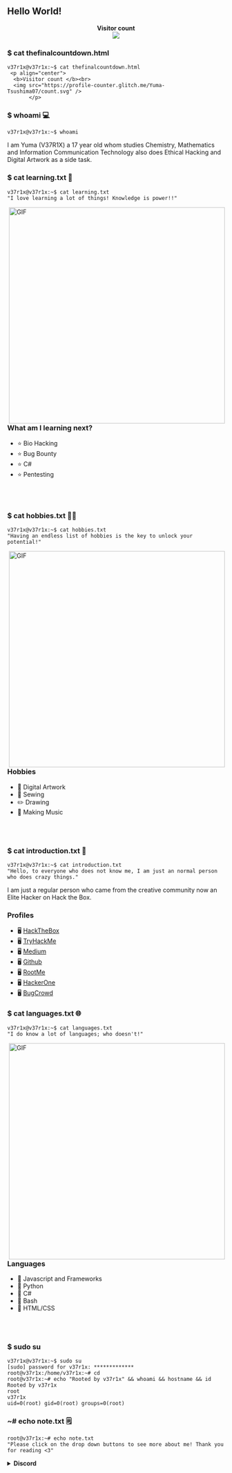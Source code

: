 ## Hello World! 

<p align="center"> 
  <b>Visitor count </b><br>
  <img src="https://profile-counter.glitch.me/Yuma-Tsushima07/count.svg" />
       </p>

### $ cat thefinalcountdown.html
```shell
v37r1x@v37r1x:~$ cat thefinalcountdown.html
 <p align="center"> 
  <b>Visitor count </b><br>
  <img src="https://profile-counter.glitch.me/Yuma-Tsushima07/count.svg" />
       </p>
```

### $ whoami 💻
```shell
v37r1x@v37r1x:~$ whoami
```

I am Yuma (V37R1X) a 17 year old whom studies Chemistry, Mathematics and Information Communication Technology also does Ethical Hacking and Digital Artwork as a side task.


### $ cat learning.txt 📘
```shell
v37r1x@v37r1x:~$ cat learning.txt
"I love learning a lot of things! Knowledge is power!!"
```

<img hight="400" width="500" alt="GIF" align="right" src="https://github.com/Yuma-Tsushima07/Readme/blob/main/assets/lelouch-chess.gif">

### What am I learning next?
* ⭐ Bio Hacking
* ⭐ Bug Bounty
* ⭐ C# 
* ⭐ Pentesting

</br>
</br>

### $ cat hobbies.txt 👨‍🎨
```shell
v37r1x@v37r1x:~$ cat hobbies.txt
"Having an endless list of hobbies is the key to unlock your potential!"
```
<img hight="400" width="500" alt="GIF" align="right" src="https://github.com/Yuma-Tsushima07/Readme/blob/main/assets/lelouch-wink.gif">

### Hobbies
* 🎨 Digital Artwork 
* 👚 Sewing
* ✏️ Drawing
* 🎵 Making Music


</br>
</br>


### $ cat introduction.txt 🔎
```shell
v37r1x@v37r1x:~$ cat introduction.txt
"Hello, to everyone who does not know me, I am just an normal person who does crazy things."
``` 
I am just a regular person who came from the creative community now an Elite Hacker on Hack the Box. 

### Profiles
* 🖥️ [HackTheBox](https://app.hackthebox.eu/profile/496941)
* 🖥️ [TryHackMe](https://tryhackme.com/p/v37r1x)
* 🖥️ [Medium](https://0xv37r1x3r.medium.com/)
* 🖥️ [Github](https://github.com/Yuma-Tsushima07)
* 🖥️ [RootMe](https://www.root-me.org/V37R1X?lang=en)
* 🖥️ [HackerOne](https://hackerone.com/v37r1x?type=user)
* 🖥️ [BugCrowd](https://bugcrowd.com/v37r1x)

### $ cat languages.txt 🌐
```shell
v37r1x@v37r1x:~$ cat languages.txt
"I do know a lot of languages; who doesn't!"
```
<img hight="400" width="500" alt="GIF" align="right" src="https://github.com/Yuma-Tsushima07/Readme/blob/main/assets/lelouch-rule.gif">

### Languages
* 🚩 Javascript and Frameworks
* 🚩 Python
* 🚩 C#
* 🚩 Bash
* 🚩 HTML/CSS

</br>
</br>

### $ sudo su 
```shell
v37r1x@v37r1x:~$ sudo su
[sudo] password for v37r1x: *************
root@v37r1x:/home/v37r1x:~# cd
root@v37r1x:~# echo "Rooted by v37r1x" && whoami && hostname && id
Rooted by v37r1x
root
v37r1x
uid=0(root) gid=0(root) groups=0(root)
```

### ~# echo note.txt 🗒️

```shell
root@v37r1x:~# echo note.txt
"Please click on the drop down buttons to see more about me! Thank you for reading <3"
```

<div align="left">
 

  
<details>
  <summary><b>Discord</b></summary>
  
  <a href="https://discord.com/users/412641051824750611"></a>
<img height="80px" src="https://discord.c99.nl/widget/theme-3/412641051824750611.png">
<br><br>
    </details>


